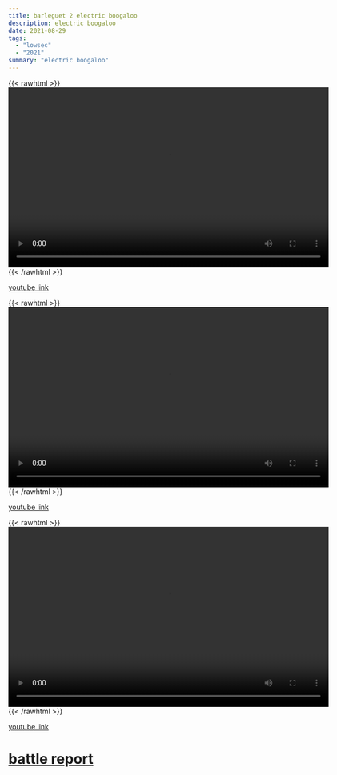 ```yaml
---
title: barleguet 2 electric boogaloo
description: electric boogaloo
date: 2021-08-29
tags:
  - "lowsec"
  - "2021"
summary: "electric boogaloo"
---
```


{{< rawhtml >}}<video width="640" height="360" controls>
<source src="https://crowdfile.net/snuffed/barleguet-2-1.mp4" type="video/mp4">
Your browser does not support the video tag.</video>{{< /rawhtml >}}

[youtube link](https://www.youtube.com/watch?v=1Ln6NJxfPgs)

{{< rawhtml >}}<video width="640" height="360" controls>
<source src="https://crowdfile.net/snuffed/barleguet-2-2.mp4" type="video/mp4">
Your browser does not support the video tag.</video>{{< /rawhtml >}}

[youtube link](https://www.youtube.com/watch?v=znJkh7owzO4)

{{< rawhtml >}}<video width="640" height="360" controls>
<source src="https://crowdfile.net/snuffed/barleguet-2-3.mp4" type="video/mp4">
Your browser does not support the video tag.</video>{{< /rawhtml >}}

[youtube link](https://www.youtube.com/watch?v=uu4OH6-GGGU)

# [battle report](https://br.evetools.org/br/612b22bd7e3ee10011ab7ea3)
